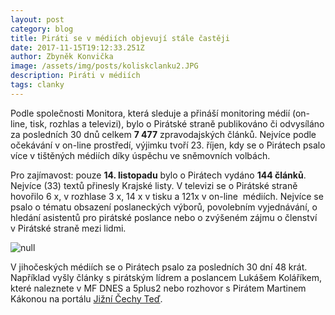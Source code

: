 ```yaml
---
layout: post
category: blog
title: Piráti se v médiích objevují stále častěji
date: 2017-11-15T19:12:33.251Z
author: Zbyněk Konvička
image: /assets/img/posts/koliskclanku2.JPG
description: Piráti v médiích
tags: clanky
---
```

Podle společnosti Monitora, která sleduje a přináší
monitoring médií (on-line, tisk, rozhlas a televizi), bylo o Pirátské straně
publikováno či odvysíláno za posledních 30 dnů celkem **7 477** zpravodajských článků. Nejvíce podle očekávání v on-line
prostředí, výjimku tvoří 23. říjen, kdy se o Pirátech psalo více
v tištěných médiích díky úspěchu ve sněmovních volbách.

Pro zajímavost: pouze **14. listopadu** bylo o Pirátech vydáno **144 článků**. Nejvíce (33) textů přinesly Krajské listy.
V televizi se o Pirátské straně hovořilo 6 x, v rozhlase 3 x, 14 x
v tisku a 121x v on-line 
médiích. Nejvíce se psalo o tématu obsazení poslaneckých výborů,
povolebním vyjednávání, o hledání asistentů pro pirátské poslance nebo o
zvýšeném zájmu o členství v Pirátské straně mezi lidmi.

![null](/assets/img/posts/koliskclanku.JPG)

V jihočeských médiích se o Pirátech psalo za
posledních 30 dní 48 krát. Například vyšly články s pirátským lídrem a poslancem
Lukášem Koláříkem, které naleznete v MF DNES a 5plus2 nebo rozhovor
s Pirátem Martinem Kákonou na portálu [Jižní Čechy Teď](http://www.jcted.cz/taborsko/povolebni-ozveny-dnes-s-piratem-martinem-kakonou/). 

